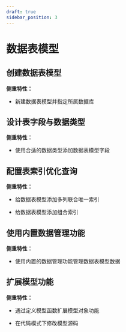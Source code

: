 ```yaml
---
draft: true
sidebar_position: 3
---
```


# 数据表模型

## 创建数据表模型

**侧重特性：**

*   新建数据表模型并指定所属数据库

## 设计表字段与数据类型

**侧重特性：**

*   使用合适的数据类型添加数据表模型字段

## 配置表索引优化查询

**侧重特性：**

*   给数据表模型添加多列联合唯一索引

*   给数据表模型添加组合索引

## 使用内置数据管理功能

**侧重特性：**

*   使用内置的数据管理功能管理数据表模型数据

## 扩展模型功能

**侧重特性：**

*   通过定义模型函数扩展模型对象功能

*   在代码模式下修改模型源码
